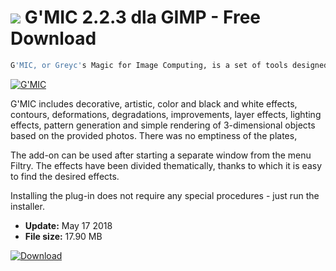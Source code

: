 # ![](https://cdn.softexe.net/static/icon/9/g-mic-10262.png) G'MIC 2.2.3 dla GIMP - Free Download

```sh
G'MIC, or Greyc's Magic for Image Computing, is a set of tools designed primarily for retouching photos. They have been collected in a set of GIMP accessories, which offer several dozen filters and effects, as well as the ability to create your own.
```
[![G'MIC](https://gallery.dpcdn.pl/imgc/Tools/71284/g_-_420x350_1.5_-_x20160907163640_0.png)](https://softexe.net/win/multimedia/image-viewer/g-mic:pRbfb.html)

G'MIC includes decorative, artistic, color and black and white effects, contours, deformations, degradations, improvements, layer effects, lighting effects, pattern generation and simple rendering of 3-dimensional objects based on the provided photos. There was no emptiness of the plates,
 
 The add-on can be used after starting a separate window from the menu Filtry. The effects have been divided thematically, thanks to which it is easy to find the desired effects. 
 
 
 Installing the plug-in does not require any special procedures - just run the installer.


- **Update:** May 17 2018
- **File size:** 17.90 MB

[![Download](https://cdn.softexe.net/static/img/download.png)](https://softexe.net/win/multimedia/image-viewer/g-mic:pRbfb.html)

